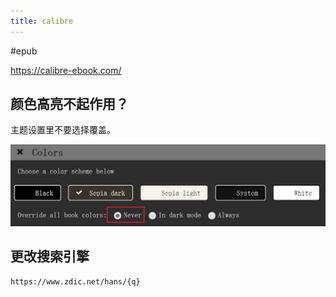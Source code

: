 ```yaml
---
title: calibre
---
```


#epub 

https://calibre-ebook.com/

## 颜色高亮不起作用？

主题设置里不要选择覆盖。

![](assets/Pasted%20image%2020211205145341.png)

## 更改搜索引擎

```
https://www.zdic.net/hans/{q}
```